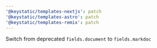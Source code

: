 ```yaml
---
'@keystatic/templates-nextjs': patch
'@keystatic/templates-astro': patch
'@keystatic/templates-remix': patch
---
```


Switch from deprecated `fields.document` to `fields.markdoc`
